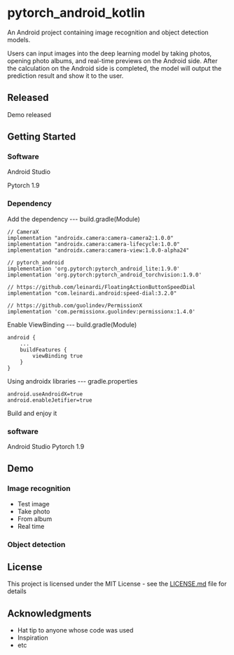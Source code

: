 # pytorch_android_kotlin

An Android project containing image recognition and object detection models.

Users can input images into the deep learning model by taking photos, opening photo albums, and real-time previews on the Android side. After the calculation on the Android side is completed, the model will output the prediction result and show it to the user.

## Released
Demo released

## Getting Started

### Software

Android Studio

Pytorch 1.9

### Dependency
Add the dependency --- build.gradle(Module)
```
// CameraX
implementation "androidx.camera:camera-camera2:1.0.0"
implementation "androidx.camera:camera-lifecycle:1.0.0"
implementation "androidx.camera:camera-view:1.0.0-alpha24"

// pytorch_android
implementation 'org.pytorch:pytorch_android_lite:1.9.0'
implementation 'org.pytorch:pytorch_android_torchvision:1.9.0'

// https://github.com/leinardi/FloatingActionButtonSpeedDial
implementation "com.leinardi.android:speed-dial:3.2.0"

// https://github.com/guolindev/PermissionX
implementation 'com.permissionx.guolindev:permissionx:1.4.0'
```

Enable ViewBinding --- build.gradle(Module)
```
android {
    ...
    buildFeatures {
        viewBinding true
    }
}
```

Using androidx libraries --- gradle.properties
```
android.useAndroidX=true
android.enableJetifier=true
```

Build and enjoy it


### software

Android Studio
Pytorch 1.9

## Demo
### Image recognition
* Test image
* Take photo
* From album
* Real time
### Object detection


## License

This project is licensed under the MIT License - see the [LICENSE.md](LICENSE.md) file for details

## Acknowledgments

* Hat tip to anyone whose code was used
* Inspiration
* etc
